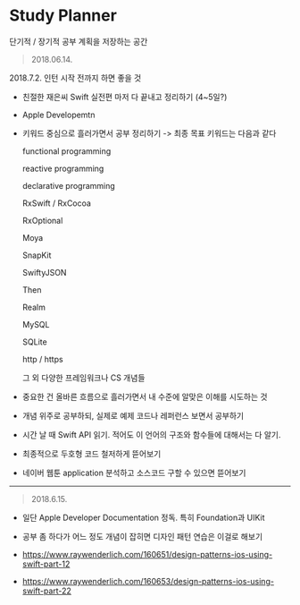 # Study Planner

단기적 / 장기적 공부 계획을 저장하는 공간



> 2018.06.14.

2018.7.2. 인턴 시작 전까지 하면 좋을 것 

- 친절한 재은씨 Swift 실전편 마저 다 끝내고 정리하기 (4~5일?)

- Apple Developemtn 

- 키워드 중심으로 흘러가면서 공부 정리하기 -> 최종 목표 키워드는 다음과 같다

  functional programming

  reactive programming

  declarative programming

  RxSwift / RxCocoa

  RxOptional

  Moya

  SnapKit

  SwiftyJSON

  Then

  Realm

  MySQL

  SQLite

  http / https

  그 외 다양한 프레임워크나 CS 개념들

- 중요한 건 올바른 흐름으로 흘러가면서 내 수준에 알맞은 이해를 시도하는 것 

- 개념 위주로 공부하되, 실제로 예제 코드나 레퍼런스 보면서 공부하기

- 시간 날 때 Swift API 읽기. 적어도 이 언어의 구조와 함수들에 대해서는 다 알기. 

- 최종적으로 두호형 코드 철저하게 뜯어보기 

- 네이버 웹툰 application 분석하고 소스코드 구할 수 있으면 뜯어보기

---------

> 2018.6.15.

- 일단 Apple Developer Documentation 정독. 특히 Foundation과 UIKit

- 공부 좀 하다가 어느 정도 개념이 잡히면 디자인 패턴 연습은 이걸로 해보기 

- https://www.raywenderlich.com/160651/design-patterns-ios-using-swift-part-12
- https://www.raywenderlich.com/160653/design-patterns-ios-using-swift-part-22

